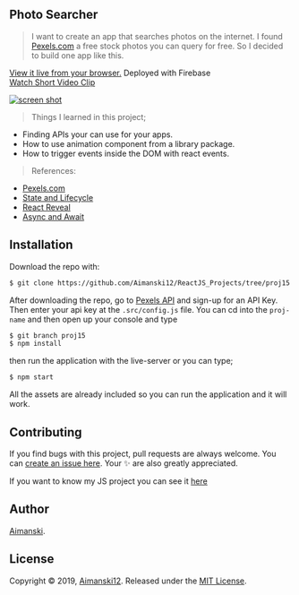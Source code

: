 ## Photo Searcher

> I want to create an app that searches photos on the internet. I found [Pexels.com](https://www.pexels.com/) a free stock photos you can query for free. So I decided to build one app like this. 

[View it live from your browser.](http://bit.ly/2EWAKpn) Deployed with Firebase<br>
[Watch Short Video Clip]() <br>

<div float="left">
  <a href="">
    <img src="https://github.com/Aimanski12/proj-resource/blob/master/libs/react/react15-%20photo%20search.gif" alt="screen shot">
  </a>
</div>

> Things I learned in this project;
  * Finding APIs your can use for your apps. 
  * How to use animation component from a library package.
  * How to trigger events inside the DOM with react events.
  
  > References:
  * [Pexels.com](https://www.pexels.com/)
  * [State and Lifecycle](https://reactjs.org/docs/state-and-lifecycle.html)
  * [React Reveal](https://www.react-reveal.com/)
  * [Async and Await](https://developer.mozilla.org/en-US/docs/Web/JavaScript/Reference/Statements/async_function)

## Installation

Download the repo with:

```bash
$ git clone https://github.com/Aimanski12/ReactJS_Projects/tree/proj15 proj-name
```

After downloading the repo, go to [Pexels API](https://www.pexels.com/api/documentation/) and sign-up for an API Key. Then enter your api key at the `.src/config.js` file. You can cd into the `proj-name` and then open up your console and type 

```bash
$ git branch proj15
$ npm install
```

then run the application with the live-server or you can type;

```bash
$ npm start
```

All the assets are already included so you can run the application and it will work. 

## Contributing

If you find bugs with this project, pull requests are always welcome. You can [create an issue here](https://github.com/Aimanski12/ReactJS_Projects/issues/new).
Your :sparkles: are also greatly appreciated.

If you want to know my JS project you can see it [here](http://bit.ly/aiman-javascript-projects)

## Author

[Aimanski](http://bit.ly/aiman-profile-github).

## License 

Copyright © 2019, [Aimanski12](http://bit.ly/aiman-profile-github).
Released under the [MIT License](LICENSE).

